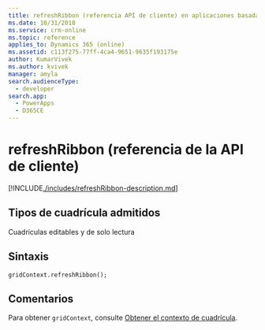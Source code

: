 ```yaml
---
title: refreshRibbon (referencia API de cliente) en aplicaciones basadas en modelo| MicrosoftDocs
ms.date: 10/31/2018
ms.service: crm-online
ms.topic: reference
applies_to: Dynamics 365 (online)
ms.assetid: c113f275-77ff-4ca4-9651-9635f193175e
author: KumarVivek
ms.author: kvivek
manager: amyla
search.audienceType:
  - developer
search.app:
  - PowerApps
  - D365CE
---
```

# <a name="refreshribbon-client-api-reference"></a>refreshRibbon (referencia de la API de cliente)



[!INCLUDE[./includes/refreshRibbon-description.md](./includes/refreshRibbon-description.md)]

## <a name="grid-types-supported"></a>Tipos de cuadrícula admitidos

Cuadrículas editables y de solo lectura

## <a name="syntax"></a>Sintaxis

`gridContext.refreshRibbon();`

## <a name="remarks"></a>Comentarios

Para obtener `gridContext`, consulte [Obtener el contexto de cuadrícula](../../grids.md#bkmk_gridcontext). 


